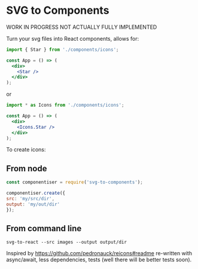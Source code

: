 # SVG to Components

WORK IN PROGRESS NOT ACTUALLY FULLY IMPLEMENTED

Turn your svg files into React components, allows for:


```jsx
import { Star } from './components/icons';

const App = () => (
  <div>
    <Star />
  </div>
);
```

or


```jsx
import * as Icons from './components/icons';

const App = () => (
  <div>
    <Icons.Star />
  </div>
);
```

To create icons:

## From node

```javascript 1.8
const componentiser = require('svg-to-components');

componentiser.create({
src: 'my/src/dir',
output: 'my/out/dir'
});
```

## From command line

```shell script
svg-to-react --src images --output output/dir
```

Inspired by https://github.com/pedronauck/reicons#readme re-written with async/await, less dependencies, tests 
(well there will be better tests soon).